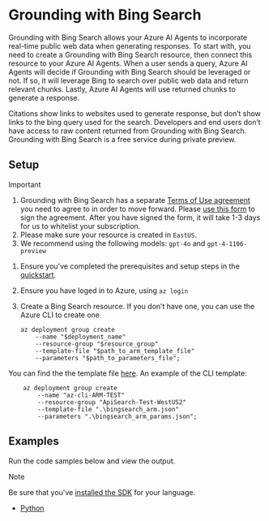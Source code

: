# Grounding with Bing Search 

Grounding with Bing Search allows your Azure AI Agents to incorporate real-time public web data when generating responses. To start with, you need to create a Grounding with Bing Search resource, then connect this resource to your Azure AI Agents. When a user sends a query, Azure AI Agents will decide if Grounding with Bing Search should be leveraged or not. If so, it will leverage Bing to search over public web data and return relevant chunks. Lastly, Azure AI Agents will use returned chunks to generate a response.  

Citations show links to websites used to generate response, but don’t show links to the bing query used for the search. Developers and end users don’t have access to raw content returned from Grounding with Bing Search. Grounding with Bing Search is a free service during private preview. 	 

## Setup  

> [!IMPORTANT]
> 1. Grounding with Bing Search has a separate [Terms of Use agreement](https://www.microsoft.com/en-us/bing/apis/grounding-legal-preview) you need to agree to in order to move forward. Please [use this form](https://forms.office.com/r/2j3Sgu8S9K) to sign the agreement. After you have signed the form, it will take 1-3 days for us to whitelist your subscription.
> 2. Please make sure your resource is created in `EastUS`.
> 3. We recommend using the following models: `gpt-4o` and `gpt-4-1106-preview`

1. Ensure you've completed the prerequisites and setup steps in the [quickstart](../../quickstart.md).

1. Ensure you have loged in to Azure, using `az login`

1. Create a Bing Search resource. If you don’t have one, you can use the Azure CLI to create one 
    
    ```console
    az deployment group create​  
        --name "$deployment_name"​  
        --resource-group "$resource_group"​  
        --template-file "$path_to_arm_template_file"​  
        --parameters "$path_to_parameters_file";​  
    ```
You can find the the template file [here](../bingsearch_arm.json).
An example of the CLI template:
```console
    az deployment group create​  
        --name "az-cli-ARM-TEST"​  
        --resource-group "ApiSearch-Test-WestUS2"​  
        --template-file ".\bingsearch_arm.json"​  
        --parameters ".\bingsearch_arm_params.json";
```

## Examples

Run the code samples below and view the output. 

>[!NOTE]
> Be sure that you've [installed the SDK](../../quickstart.md#install-the-sdk-package) for your language.

* [Python](./python-sample.py)

